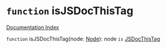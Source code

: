# `function` isJSDocThisTag

[Documentation Index](../README.md)

`function` isJSDocThisTag(node: [Node](../interface.Node/README.md)): node `is` [JSDocThisTag](../interface.JSDocThisTag/README.md)

